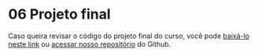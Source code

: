 # 06 Projeto final

Caso queira revisar o código do projeto final do curso, você pode [baixá-lo neste link](https://github.com/alura-cursos/3325-jornada-milhas/archive/refs/heads/desafio-cardsDestaques.zip) ou [acessar nosso repositório](https://github.com/alura-cursos/3325-jornada-milhas/tree/desafio-cardsDestaques) do Github.